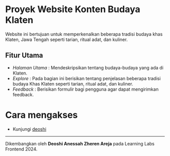 # Proyek Website Konten Budaya Klaten
Website ini bertujuan untuk memperkenalkan beberapa tradisi budaya khas Klaten, Jawa Tengah seperti tarian, ritual adat, dan kuliner.

## Fitur Utama
- *Halaman Utama* : Mendeskripsikan tentang budaya-budaya yang ada di Klaten.
- *Explore* : Pada bagian ini berisikan tentang penjelasan beberapa tradisi budaya Khas Klaten seperti tarian, ritual adat, dan kuliner.
- *Feedback* : Berisikan formulir bagi pengguna agar dapat mengirimkan feedback.
  
# Cara mengakses
- Kunjungi [deoshi](https://deoshianessah.github.io/L0124009_Deoshi-Anessah-Zheren-Areja_LearningLabs/)

---
Dikembangkan oleh **Deoshi Anessah Zheren Areja** pada Learning Labs Frontend 2024.
